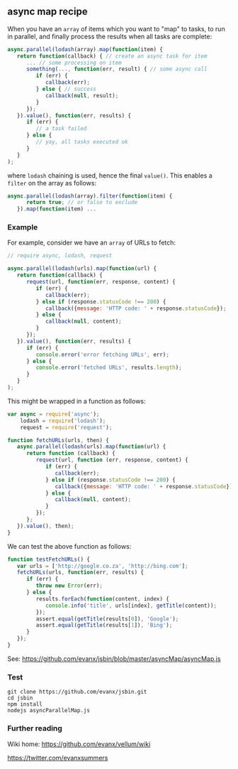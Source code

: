 

## async map recipe


When you have an `array` of items which you want to "map" to tasks, to run in parallel, and finally process the results when all tasks are complete:

```javascript
async.parallel(lodash(array).map(function(item) { 
   return function(callback) { // create an async task for item
      ... // some processing on item
      something(..., function(err, result) { // some async call
         if (err) {
            callback(err);
         } else { // success
            callback(null, result);
         }
      });
   }).value(), function(err, results) {
      if (err) {
         // a task failed
      } else {
         // yay, all tasks executed ok
      }
   }
);
```

where `lodash` chaining is used, hence the final `value()`. This enables a `filter` on the array as follows: 

```javascript
async.parallel(lodash(array).filter(function(item) {
      return true; // or false to exclude
   }).map(function(item) ...
```

### Example 

For example, consider we have an `array` of URLs to fetch:


```javascript
// require async, lodash, request

async.parallel(lodash(urls).map(function(url) { 
   return function(callback) {
      request(url, function(err, response, content) {
         if (err) {
            callback(err);
         } else if (response.statusCode !== 200) {
            callback({message: 'HTTP code: ' + response.statusCode});
         } else {
            callback(null, content);
         }
      });
   }).value(), function(err, results) {
      if (err) {
         console.error('error fetching URLs', err);
      } else {
         console.error('fetched URLs', results.length);
      }
   }
);
```

This might be wrapped in a function as follows:

```javascript
var async = require('async');
    lodash = require('lodash');
    request = require('request');

function fetchURLs(urls, then) {
   async.parallel(lodash(urls).map(function(url) {
      return function (callback) {
         request(url, function (err, response, content) {
            if (err) {
               callback(err);
            } else if (response.statusCode !== 200) {
               callback({message: 'HTTP code: ' + response.statusCode});
            } else {
               callback(null, content);
            }
         });
      };
   }).value(), then);
}
```

We can test the above function as follows:

```javascript
function testFetchURLs() {
   var urls = ['http://google.co.za', 'http://bing.com'];
   fetchURLs(urls, function(err, results) {
      if (err) {
         throw new Error(err);
      } else {
         results.forEach(function(content, index) {
            console.info('title', urls[index], getTitle(content));
         });
         assert.equal(getTitle(results[0]), 'Google');
         assert.equal(getTitle(results[1]), 'Bing');
      }
   });
}
```

See: https://github.com/evanx/jsbin/blob/master/asyncMap/asyncMap.js

### Test 

```shell
git clone https://github.com/evanx/jsbin.git
cd jsbin
npm install
nodejs asyncParallelMap.js
```


### Further reading 

Wiki home: https://github.com/evanx/vellum/wiki

https://twitter.com/evanxsummers

